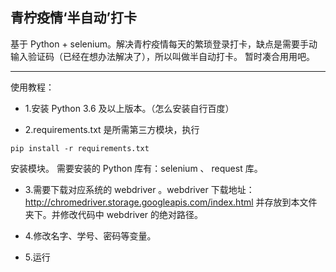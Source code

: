 青柠疫情‘半自动’打卡
---
基于 Python + selenium。解决青柠疫情每天的繁琐登录打卡，缺点是需要手动输入验证码（已经在想办法解决了），所以叫做半自动打卡。
暂时凑合用用吧。



---
使用教程：
 - 1.安装 Python 3.6 及以上版本。（怎么安装自行百度）

    

 - 2.requirements.txt 是所需第三方模块，执行 

  ```
  pip install -r requirements.txt
  ```

   安装模块。
  需要安装的 Python 库有：selenium 、 request 库。

  

 - 3.需要下载对应系统的 webdriver 。webdriver 下载地址：http://chromedriver.storage.googleapis.com/index.html
 并存放到本文件夹下。并修改代码中 webdriver 的绝对路径。

 - 4.修改名字、学号、密码等变量。

 - 5.运行




